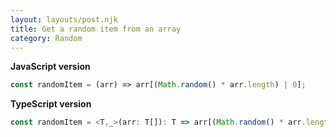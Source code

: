 ```yaml
---
layout: layouts/post.njk
title: Get a random item from an array
category: Random
---
```


**JavaScript version**

```js
const randomItem = (arr) => arr[(Math.random() * arr.length) | 0];
```

**TypeScript version**

```js
const randomItem = <T,_>(arr: T[]): T => arr[(Math.random() * arr.length) | 0];
```
